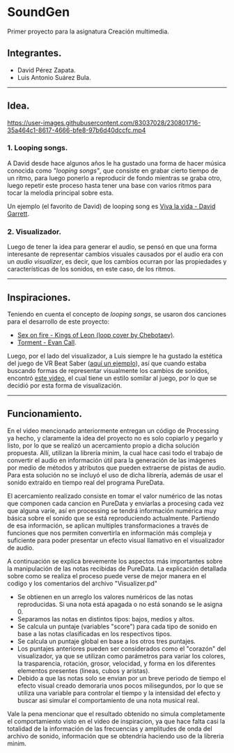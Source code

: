# **SoundGen**

Primer proyecto para la asignatura Creación multimedia.

## **Integrantes.**

* David Pérez Zapata.
* Luis Antonio Suárez Bula.

---

## **Idea.**

https://user-images.githubusercontent.com/83037028/230801716-35a464c1-8617-4666-bfe8-97b6d40dccfc.mp4

### **1. Looping songs.**

A David desde hace algunos años le ha gustado una forma de hacer música conocida como *"looping songs"*, que consiste en grabar cierto tiempo de un ritmo, para luego ponerlo a reproducir de fondo mientras se graba otro, luego repetir este proceso hasta tener una base con varios ritmos para tocar la melodía principal sobre esta.

Un ejemplo (el favorito de David) de looping song es [Viva la vida - David Garrett](https://www.youtube.com/watch?v=bZ_BoOlAXyk).

### **2. Visualizador.**

Luego de tener la idea para generar el audio, se pensó en que una forma interesante de representar cambios visuales causados por el audio era con un *audio visualizer*, es decir, que los cambios ocurran por las propiedades y características de los sonidos, en este caso, de los ritmos.

---

## **Inspiraciones.**

Teniendo en cuenta el concepto de *looping songs*, se usaron dos canciones para el desarrollo de este proyecto:

* [Sex on fire - Kings of Leon (loop cover by Chebotaev)](https://www.youtube.com/watch?v=VMo0QfviPKs).
* [Torment - Evan Call](https://www.youtube.com/watch?v=LwVdKlPW_Vg).

Luego, por el lado del visualizador, a Luis siempre le ha gustado la estética del juego de VR Beat Saber ([aquí un ejemplo](https://www.youtube.com/watch?v=b2lowBKApC0)), así que cuando estaba buscando formas de representar visualmente los cambios de sonidos, encontró [este video](https://www.youtube.com/watch?v=gHpxRv4MBBA), el cual tiene un estilo somilar al juego, por lo que se decidió por esta forma de visualización.

---

## **Funcionamiento.**

En el video mencionado anteriormente entregan un código de Processing ya hecho, y claramente la idea del proyecto no es solo copiarlo y pegarlo y listo, por lo que se realizó un acercamiento propio a dicha solución propuesta. Allí, utilizan la librería minim, la cual hace casi todo el trabajo de convertir el audio en información útil para la generación de las imágenes por medio de métodos y atributos que pueden extraerse de pistas de audio. Para esta solución no se incluyó el uso de dicha librería, además de usar el sonido extraído en tiempo real del programa PureData.

El acercamiento realizado consiste en tomar el valor numérico de las notas que componen cada cancion en PureData y enviarlas a procesing cada vez que alguna varíe, así en processing se tendrá información numérica muy básica sobre el sonido que se está reproduciendo actualmente. Partiendo de esa información, se aplican multiples transformaciones a través de funciones que nos permiten convertirla en información más compleja y suficiente para poder presentar un efecto visual llamativo en el visualizador de audio. 

A continuación se explica brevemente los aspectos más importantes sobre la manipulación de las notas recibidas de PureData. La explicación detallada sobre como se realiza el proceso puede verse de mejor manera en el codigo y los comentarios del archivo "Visualizer.pd"

* Se obtienen en un arreglo los valores numéricos de las notas reproducidas. Si una nota está apagada o no está sonando se le asigna 0.
* Separamos las notas en distintos tipos: bajos, medios y altos.
* Se calcula un puntaje (variables "score") para cada tipo de sonido en base a las notas clasificadas en los respectivos tipos.
* Se calcula un puntaje global en base a los otros tres puntajes.
* Los puntajes anteriores pueden ser considerados como el "corazón" del visualizador, ya que se utilizan como parámetros para variar los colores, la trasparencia, rotación, grosor, velocidad, y forma en los diferentes elementos presentes (lineas, cubos y aristas).
* Debido a que las notas solo se envian por un breve periodo de tiempo el efecto visual creado demoraria unos pocos milisegundos, por lo que se utiliza una variable para controlar el tiempo y la intensidad del efecto y buscar asi simular el comportamiento de una nota musical real.

Vale la pena mencionar que el resultado obtenido no simula completamente el comportamiento visto en el video de inspiracion, ya que hace falta casi la totalidad de la información de las frecuencias y amplitudes de onda del archivo de sonido, información que se obtendría haciendo uso de la libreria minim. 




